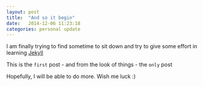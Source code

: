 ```yaml
---
layout: post
title:  "And so it begin"
date:   2014-12-06 11:23:18
categories: personal update
---
```


I am finally trying to find sometime to sit down and try to give some effort in learning [Jekyll][jekyll]

This is the `first` post - and from the look of things - the `only` post

Hopefully, I will be able to do more. 
Wish me luck :)

[jekyll]:      http://jekyllrb.com